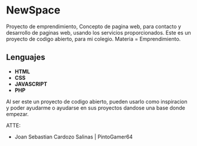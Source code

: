 # NewSpace
Proyecto de emprendimiento, Concepto de pagina web, para contacto y desarrollo de paginas web, usando los servicios proporcionados.
Este es un proyecto de codigo abierto, para mi colegio.
Materia = Emprendimiento.
## Lenguajes
- **HTML**
- **CSS**
- **JAVASCRIPT**
- **PHP**

Al ser este un proyecto de codigo abierto, pueden usarlo como inspiracion y poder ayudarme o ayudarse en sus proyectos dandose una base donde empezar.

ATTE:
- Joan Sebastian Cardozo Salinas | PintoGamer64

